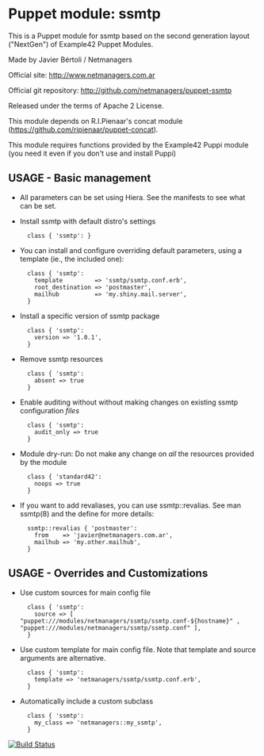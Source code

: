 # Puppet module: ssmtp

This is a Puppet module for ssmtp based on the second generation layout ("NextGen") of Example42 Puppet Modules.

Made by Javier Bértoli / Netmanagers

Official site: http://www.netmanagers.com.ar

Official git repository: http://github.com/netmanagers/puppet-ssmtp

Released under the terms of Apache 2 License.

This module depends on R.I.Pienaar's concat module (https://github.com/ripienaar/puppet-concat).

This module requires functions provided by the Example42 Puppi module (you need it even if you don't use and install Puppi)

## USAGE - Basic management

* All parameters can be set using Hiera. See the manifests to see what can be set.

* Install ssmtp with default distro's settings

        class { 'ssmtp': }

* You can install and configure overriding default parameters, using a template
  (ie., the included one):

        class { 'ssmtp': 
          template         => 'ssmtp/ssmtp.conf.erb',
          root_destination => 'postmaster',
          mailhub          => 'my.shiny.mail.server',
        }

* Install a specific version of ssmtp package

        class { 'ssmtp':
          version => '1.0.1',
        }

* Remove ssmtp resources

        class { 'ssmtp':
          absent => true
        }

* Enable auditing without without making changes on existing ssmtp configuration *files*

        class { 'ssmtp':
          audit_only => true
        }

* Module dry-run: Do not make any change on *all* the resources provided by the module

        class { 'standard42':
          noops => true
        }

* If you want to add revaliases, you can use ssmtp::revalias.
  See man ssmtp(8) and the define for more details:

        ssmtp::revalias { 'postmaster':
          from    => 'javier@netmanagers.com.ar',
          mailhub => 'my.other.mailhub',
        }

## USAGE - Overrides and Customizations
* Use custom sources for main config file 

        class { 'ssmtp':
          source => [ "puppet:///modules/netmanagers/ssmtp/ssmtp.conf-${hostname}" , "puppet:///modules/netmanagers/ssmtp/ssmtp.conf" ], 
        }


* Use custom template for main config file. Note that template and source arguments are alternative. 

        class { 'ssmtp':
          template => 'netmanagers/ssmtp/ssmtp.conf.erb',
        }

* Automatically include a custom subclass

        class { 'ssmtp':
          my_class => 'netmanagers::my_ssmtp',
        }



[![Build Status](https://travis-ci.org/netmanagers/puppet-ssmtp.png?branch=master)](https://travis-ci.org/netmanagers/puppet-ssmtp)
